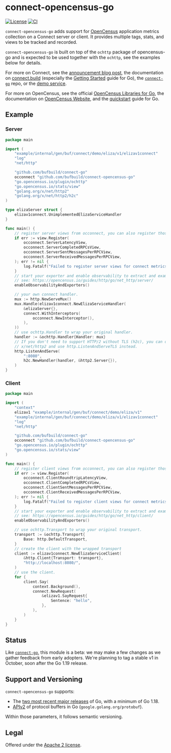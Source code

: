 connect-opencensus-go
=====================

[![License](https://img.shields.io/github/license/bufbuild/connect-opencensus-go?color=blue)][license]
[![CI](https://github.com/bufbuild/connect-opencensus-go/actions/workflows/ci.yaml/badge.svg?branch=main)][ci]

`connect-opencensus-go` adds support for [OpenCensus] application metrics collection on a 
Connect server or client. It provides multiple tags, stats, and views to be tracked and recorded.

`connect-opencensus-go` is built on top of the `ochttp` package of opencensus-go and is expected 
to be used together with the `ochttp`, see the examples below for details.

For more on Connect, see the [announcement blog post][blog], the documentation
on [connect.build][docs] (especially the [Getting Started] guide for Go), the
[`connect-go`][connect-go] repo, or the [demo service][demo].

For more on OpenCensus, see the official [OpenCensus Libraries for Go][opencensus-go], 
the documentation on [OpenCensus Website][OpenCensus], and the [quickstart][opencensus-go-quickstart]
guide for Go.

## Example

### Server

```go
package main

import (
	"example/internal/gen/buf/connect/demo/eliza/v1/elizav1connect"
	"log"
	"net/http"

	"github.com/bufbuild/connect-go"
	occonnect "github.com/bufbuild/connect-opencensus-go"
	"go.opencensus.io/plugin/ochttp"
	"go.opencensus.io/stats/view"
	"golang.org/x/net/http2"
	"golang.org/x/net/http2/h2c"
)

type elizaServer struct {
	elizav1connect.UnimplementedElizaServiceHandler
}

func main() {
	// register server views from occonnect, you can also register those from ochttp.
	if err := view.Register(
		occonnect.ServerLatencyView,
		occonnect.ServerCompletedRPCsView,
		occonnect.ServerSentMessagesPerRPCView,
		occonnect.ServerReceivedMessagesPerRPCView,
	); err != nil {
		log.Fatalf("Failed to register server views for connect metrics: %v", err)
	}
	// start your exporter and enable observability to extract and examine stats,
	// see: https://opencensus.io/guides/http/go/net_http/server/
	enableObservabilityAndExporters()

	// your own connect handler.
	mux := http.NewServeMux()
	mux.Handle(elizav1connect.NewElizaServiceHandler(
		&elizaServer{},
		connect.WithInterceptors(
			occonnect.NewInterceptor(),
		),
	))
	// use ochttp.Handler to wrap your original handler.
	handler := &ochttp.Handler{Handler: mux}
	// If you don't need to support HTTP/2 without TLS (h2c), you can drop
	// x/net/http2 and use http.ListenAndServeTLS instead.
	http.ListenAndServe(
		":8080",
		h2c.NewHandler(handler, &http2.Server{}),
	)
}
```

### Client

```go
package main

import (
	"context"
	elizav1 "example/internal/gen/buf/connect/demo/eliza/v1"
	"example/internal/gen/buf/connect/demo/eliza/v1/elizav1connect"
	"log"
	"net/http"

	"github.com/bufbuild/connect-go"
	occonnect "github.com/bufbuild/connect-opencensus-go"
	"go.opencensus.io/plugin/ochttp"
	"go.opencensus.io/stats/view"
)

func main() {
	// register client views from occonnect, you can also register those from ochttp.
	if err := view.Register(
		occonnect.ClientRoundtripLatencyView,
		occonnect.ClientCompletedRPCsView,
		occonnect.ClientSentMessagesPerRPCView,
		occonnect.ClientReceivedMessagesPerRPCView,
	); err != nil {
		log.Fatalf("Failed to register client views for connect metrics: %v", err)
	}
	// start your exporter and enable observability to extract and examine stats,
	// see: https://opencensus.io/guides/http/go/net_http/client/
	enableObservabilityAndExporters()

	// use ochttp.Transport to wrap your original transport.
	transport := &ochttp.Transport{
		Base: http.DefaultTransport,
	}
	// create the client with the wrapped transport
	client := elizav1connect.NewElizaServiceClient(
		&http.Client{Transport: transport},
		"http://localhost:8080/",
	)
	// use the client.
	for {
		client.Say(
			context.Background(),
			connect.NewRequest(
				&elizav1.SayRequest{
					Sentence: "hello",
				},
			),
		)
	}
}
```

## Status

Like [`connect-go`][connect-go], this module is a beta: we may make a few changes 
as we gather feedback from early adopters. We're planning to tag a stable v1 in 
October, soon after the Go 1.19 release.

## Support and Versioning

`connect-opencensus-go` supports:

* The [two most recent major releases][go-support-policy] of Go, with a minimum
  of Go 1.18.
* [APIv2][] of protocol buffers in Go (`google.golang.org/protobuf`).

Within those parameters, it follows semantic versioning.

## Legal

Offered under the [Apache 2 license][license].

[APIv2]: https://blog.golang.org/protobuf-apiv2
[blog]: https://buf.build/blog/connect-a-better-grpc
[ci]: https://github.com/bufbuild/connect-opencensus-go/actions/workflows/ci.yaml
[connect-go]: https://github.com/bufbuild/connect-go
[demo]: https://github.com/bufbuild/connect-demo
[docs]: https://connect.build
[Getting Started]: https://connect.build/go/getting-started
[go-support-policy]: https://golang.org/doc/devel/release#policy
[license]: https://github.com/bufbuild/connect-opencensus-go/blob/main/LICENSE
[OpenCensus]: https://opencensus.io/
[opencensus-go]: https://github.com/census-instrumentation/opencensus-go
[opencensus-go-quickstart]: https://opencensus.io/quickstart/go/

